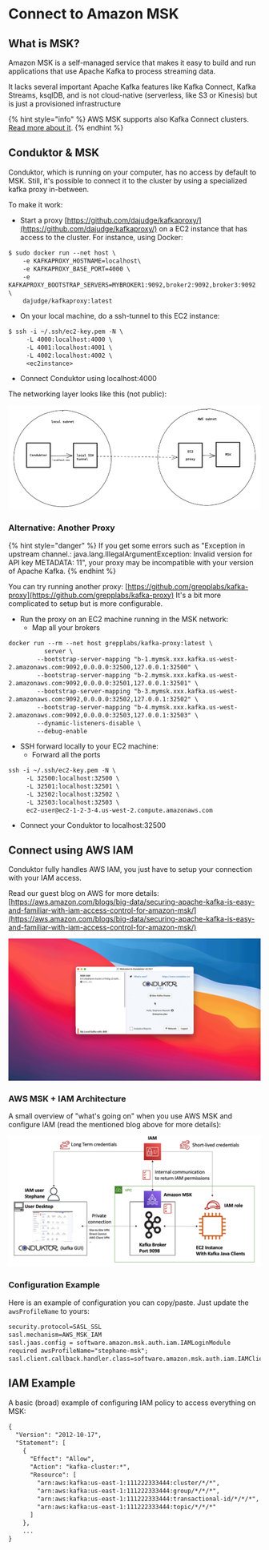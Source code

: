 # Connect to Amazon MSK

## What is MSK?

Amazon MSK is a self-managed service that makes it easy to build and run applications that use Apache Kafka to process streaming data.&#x20;

It lacks several important Apache Kafka features like Kafka Connect, Kafka Streams, ksqlDB, and is not cloud-native (serverless, like S3 or Kinesis) but is just a provisioned infrastructure

{% hint style="info" %}
AWS MSK supports also Kafka Connect clusters. [Read more about it](https://aws.amazon.com/blogs/aws/introducing-amazon-msk-connect-stream-data-to-and-from-your-apache-kafka-clusters-using-managed-connectors/).
{% endhint %}

## Conduktor & MSK

Conduktor, which is running on your computer, has no access by default to MSK. Still, it's possible to connect it to the cluster by using a specialized kafka proxy in-between.

To make it work:

* Start a proxy [https://github.com/dajudge/kafkaproxy/](https://github.com/dajudge/kafkaproxy/) on a EC2 instance that has access to the cluster. For instance, using Docker:

```
$ sudo docker run --net host \
    -e KAFKAPROXY_HOSTNAME=localhost\
    -e KAFKAPROXY_BASE_PORT=4000 \
    -e KAFKAPROXY_BOOTSTRAP_SERVERS=MYBROKER1:9092,broker2:9092,broker3:9092 \
    dajudge/kafkaproxy:latest

```

* On your local machine, do a ssh-tunnel to this EC2 instance:

```
$ ssh -i ~/.ssh/ec2-key.pem -N \
     -L 4000:localhost:4000 \
     -L 4001:localhost:4001 \
     -L 4002:localhost:4002 \
     <ec2instance>
```

* Connect Conduktor using localhost:4000

The networking layer looks like this (not public):

![](../../.gitbook/assets/screenshot-2021-10-06-at-22.37.03.png)

### Alternative: Another Proxy

{% hint style="danger" %}
If you get some errors such as "Exception in upstream channel.: java.lang.IllegalArgumentException: Invalid version for API key METADATA: 11", your proxy may be incompatible with your version of Apache Kafka.
{% endhint %}

You can try running another proxy: [https://github.com/grepplabs/kafka-proxy](https://github.com/grepplabs/kafka-proxy) It's a bit more complicated to setup but is more configurable.

* Run the proxy on an EC2 machine running in the MSK network:
  * Map all your brokers

```
docker run --rm --net host grepplabs/kafka-proxy:latest \
          server \
        --bootstrap-server-mapping "b-1.mymsk.xxx.kafka.us-west-2.amazonaws.com:9092,0.0.0.0:32500,127.0.0.1:32500" \
        --bootstrap-server-mapping "b-2.mymsk.xxx.kafka.us-west-2.amazonaws.com:9092,0.0.0.0:32501,127.0.0.1:32501" \
        --bootstrap-server-mapping "b-3.mymsk.xxx.kafka.us-west-2.amazonaws.com:9092,0.0.0.0:32502,127.0.0.1:32502" \
        --bootstrap-server-mapping "b-4.mymsk.xxx.kafka.us-west-2.amazonaws.com:9092,0.0.0.0:32503,127.0.0.1:32503" \
        --dynamic-listeners-disable \
        --debug-enable

```

* SSH forward locally to your EC2 machine:
  * Forward all the ports

```
ssh -i ~/.ssh/ec2-key.pem -N \
     -L 32500:localhost:32500 \
     -L 32501:localhost:32501 \
     -L 32502:localhost:32502 \
     -L 32503:localhost:32503 \
     ec2-user@ec2-1-2-3-4.us-west-2.compute.amazonaws.com
```

* Connect your Conduktor to localhost:32500

## Connect using AWS IAM

Conduktor fully handles AWS IAM, you just have to setup your connection with your IAM access.

Read our guest blog on AWS for more details: [https://aws.amazon.com/blogs/big-data/securing-apache-kafka-is-easy-and-familiar-with-iam-access-control-for-amazon-msk/](https://aws.amazon.com/blogs/big-data/securing-apache-kafka-is-easy-and-familiar-with-iam-access-control-for-amazon-msk/)

![](../../.gitbook/assets/bdb1447-access-control-msk-4.gif)

### AWS MSK + IAM Architecture

A small overview of "what's going on" when you use AWS MSK and configure IAM (read the mentioned blog above for more details):



![](<../../.gitbook/assets/image (47).png>)

### Configuration Example

Here is an example of configuration you can copy/paste. Just update the `awsProfileName` to yours:

```
security.protocol=SASL_SSL
sasl.mechanism=AWS_MSK_IAM
sasl.jaas.config = software.amazon.msk.auth.iam.IAMLoginModule required awsProfileName="stephane-msk";
sasl.client.callback.handler.class=software.amazon.msk.auth.iam.IAMClientCallbackHandler 
```

## IAM Example

A basic (broad) example of configuring IAM policy to access everything on MSK:

```
{
  "Version": "2012-10-17",
  "Statement": [
    {
      "Effect": "Allow",
      "Action": "kafka-cluster:*",
      "Resource": [
        "arn:aws:kafka:us-east-1:111222333444:cluster/*/*",
        "arn:aws:kafka:us-east-1:111222333444:group/*/*/*",
        "arn:aws:kafka:us-east-1:111222333444:transactional-id/*/*/*",
        "arn:aws:kafka:us-east-1:111222333444:topic/*/*/*"
      ]
    },
    ...
}
```



